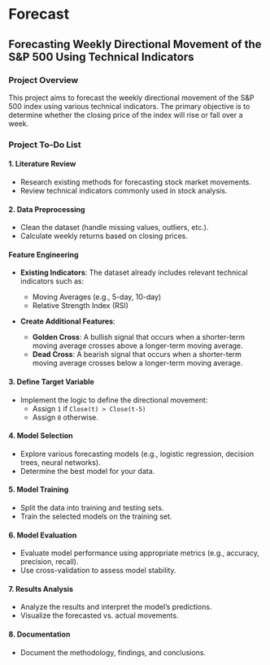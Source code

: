 # Forecast

## Forecasting Weekly Directional Movement of the S&P 500 Using Technical Indicators

### Project Overview
This project aims to forecast the weekly directional movement of the S&P 500 index using various technical indicators. The primary objective is to determine whether the closing price of the index will rise or fall over a week.

### Project To-Do List

#### 1. Literature Review
- Research existing methods for forecasting stock market movements.
- Review technical indicators commonly used in stock analysis.

#### 2. Data Preprocessing
- Clean the dataset (handle missing values, outliers, etc.).
- Calculate weekly returns based on closing prices.

#### Feature Engineering
- **Existing Indicators**: The dataset already includes relevant technical indicators such as:
  - Moving Averages (e.g., 5-day, 10-day)
  - Relative Strength Index (RSI)

- **Create Additional Features**:
  - **Golden Cross**: A bullish signal that occurs when a shorter-term moving average crosses above a longer-term moving average.
  - **Dead Cross**: A bearish signal that occurs when a shorter-term moving average crosses below a longer-term moving average.

#### 3. Define Target Variable
- Implement the logic to define the directional movement:
  - Assign `1` if `Close(t) > Close(t-5)`
  - Assign `0` otherwise.

#### 4. Model Selection
- Explore various forecasting models (e.g., logistic regression, decision trees, neural networks).
- Determine the best model for your data.

#### 5. Model Training
- Split the data into training and testing sets.
- Train the selected models on the training set.

#### 6. Model Evaluation
- Evaluate model performance using appropriate metrics (e.g., accuracy, precision, recall).
- Use cross-validation to assess model stability.

#### 7. Results Analysis
- Analyze the results and interpret the model’s predictions.
- Visualize the forecasted vs. actual movements.

#### 8. Documentation
- Document the methodology, findings, and conclusions.

